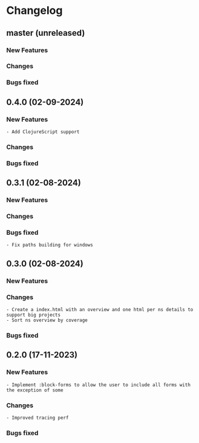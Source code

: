# Changelog

## master (unreleased)
	
### New Features
    
### Changes 
### Bugs fixed

## 0.4.0 (02-09-2024)
	
### New Features
    
    - Add ClojureScript support
    
### Changes 
### Bugs fixed

## 0.3.1 (02-08-2024)
	
### New Features
### Changes 
### Bugs fixed

    - Fix paths building for windows

## 0.3.0 (02-08-2024)
	
### New Features
### Changes

    - Create a index.html with an overview and one html per ns details to support big projects
    - Sort ns overview by coverage
    
### Bugs fixed

## 0.2.0 (17-11-2023)
	
### New Features 

    - Implement :block-forms to allow the user to include all forms with the exception of some
    
### Changes

    - Improved tracing perf
    
### Bugs fixed
    
    
